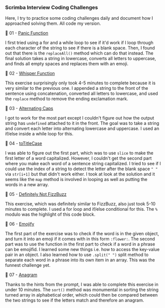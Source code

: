 ### Scrimba Interview Coding Challenges 

Here, I try to practice some coding challenges daily and document how I approached solving them. All code my version. 

🌼 01 - [Panic Function](https://github.com/ivavay/scrimba-interview-challenges/tree/main/01_panic-function)

I first tried using a for and a while loop to see if it'd work if I loop through each character of the string to see if there is a blank space. Then, I found out that there is the ```replaceAll()``` method which can do that instead. The final solution takes a string in lowercase, converts all letters to uppercase, and finds all empty spaces and replaces them with an emoji. 

🌼 02 - [Whisper Function](https://github.com/ivavay/scrimba-interview-challenges/tree/main/02_whisper-function) 

This exercise surprisingly only took 4-5 minutes to complete because it is very similar to the previous one. I appended a string to the front of the sentence using concatenation, converted all letters to lowercase, and used the ```replace``` method to remove the ending exclamation mark.

🌼 03 - [Alternating Caps](https://github.com/ivavay/scrimba-interview-challenges/tree/main/03_alternating-caps)

I got to work for the most part except I couldn't figure out how the output string has ```undefined``` attached to it in the front. The goal was to take a string and convert each letter into alternating lowercase and uppercase. I used an if/else inside a while loop for this. 

🌼 04 - [toTitleCase](https://github.com/ivavay/scrimba-interview-challenges/tree/main/04_toTitleCase)

I was able to figure out the first part, which was to use ```slice``` to make the first letter of a word capitalized. However, I couldn't get the second part where you make each word of a sentence string capitalized. I tried to see if I could use the index of a string to detect the letter after the blank space ```" "``` via ```str[i+1]``` but that didn't work either. I took at look at the solution and it seems like the ```map``` method is involved in looping as well as putting the words in a new array. 

🌼 05 - [Definitely Not FizzBuzz](https://github.com/ivavay/scrimba-interview-challenges/tree/main/05_definitely-not-fizzbuzz)

This exercise, which was definitely similar to FizzBuzz, also just took 5-10 minutes to complete. I used a for loop and if/else conditional for this. The ```%``` modulo was the highlight of this code block. 

🌼 06 - [Emojify](https://github.com/ivavay/scrimba-interview-challenges/tree/main/06_emojify)

The first part of the exercise was to check if the word is in the given object, and turn it into an emoji if it comes with in this form ```:flower:```. The second part was to use the function in the first part to check if a word in a phrase can be emojifid. I learned some new things i.e. how to access the key-value pair in an object. I also learned how to use ```.split(" ")``` split method to separate each word in a phrase into its own item in an array. This was the funnest challenge yet. 

🌼 07 - [Anagram](https://github.com/ivavay/scrimba-interview-challenges/tree/main/07_anagram)

Thanks to the hints from the prompt, I was able to complete this exercise in under 10 minutes. The ```sort()``` method was monumental in sorting the string turned array in alphabetical order, which could then be compared between the two strings to see if the letters match and therefore an anagram. 
